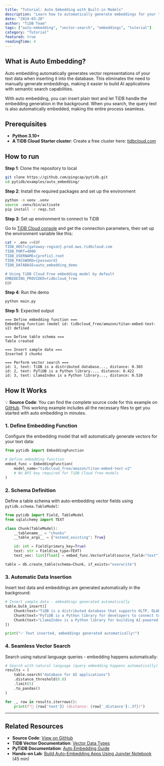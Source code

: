 ```yaml
---
title: "Tutorial: Auto Embedding with Built-in Models"
description: "Learn how to automatically generate embeddings for your text data using TiDB's built-in embedding models with PyTiDB SDK."
date: "2024-03-20"
author: "TiDB Team"
tags: ["auto-embedding", "vector-search", "embeddings", "tutorial"]
category: "Tutorial"
featured: true
readingTime: 4
---
```


## What is Auto Embedding?

Auto embedding automatically generates vector representations of your text data when inserting it into the database. This eliminates the need to manually generate embeddings, making it easier to build AI applications with semantic search capabilities.

With auto embedding, you can insert plain text and let TiDB handle the embedding generation in the background. When you search, the query text is also automatically embedded, making the entire process seamless.

## Prerequisites

- **Python 3.10+**
- **A TiDB Cloud Starter cluster**: Create a free cluster here: [tidbcloud.com](https://tidbcloud.com/?utm_source=github&utm_medium=referral&utm_campaign=pytidb_readme)

## How to run

**Step 1**: Clone the repository to local

```bash
git clone https://github.com/pingcap/pytidb.git
cd pytidb/examples/auto_embedding/
```

**Step 2**: Install the required packages and set up the environment

```bash
python -m venv .venv
source .venv/bin/activate
pip install -r reqs.txt
```

**Step 3**: Set up environment to connect to TiDB

Go to [TiDB Cloud console](https://tidbcloud.com/clusters) and get the connection parameters, then set up the environment variable like this:

```bash
cat > .env <<EOF
TIDB_HOST={gateway-region}.prod.aws.tidbcloud.com
TIDB_PORT=4000
TIDB_USERNAME={prefix}.root
TIDB_PASSWORD={password}
TIDB_DATABASE=auto_embedding_demo

# Using TiDB Cloud Free embedding model by default
EMBEDDING_PROVIDER=tidbcloud_free
EOF
```

**Step 4**: Run the demo

```bash
python main.py
```

**Step 5**: Expected output

```
=== Define embedding function ===
Embedding function (model id: tidbcloud_free/amazon/titan-embed-text-v2) defined

=== Define table schema ===
Table created

=== Insert sample data ===
Inserted 3 chunks

=== Perform vector search ===
id: 1, text: TiDB is a distributed database..., distance: 0.303
id: 2, text: PyTiDB is a Python library..., distance: 0.422
id: 3, text: LlamaIndex is a Python library..., distance: 0.526
```

## How It Works

💡 **Source Code**: You can find the complete source code for this example on [GitHub](https://github.com/pingcap/pytidb/tree/main/examples/auto_embedding). This working example includes all the necessary files to get you started with auto embedding in minutes.

### 1. Define Embedding Function

Configure the embedding model that will automatically generate vectors for your text data:

```python
from pytidb import EmbeddingFunction

# Define embedding function
embed_func = EmbeddingFunction(
    model_name="tidbcloud_free/amazon/titan-embed-text-v2"
    # No API key required for TiDB Cloud free models
)
```

### 2. Schema Definition

Define a table schema with auto-embedding vector fields using `pytidb.schema.TableModel`:

```python
from pytidb import Field, TableModel
from sqlalchemy import TEXT

class Chunk(TableModel):
    __tablename__ = "chunks"
    __table_args__ = {"extend_existing": True}

    id: int = Field(primary_key=True)
    text: str = Field(sa_type=TEXT)
    text_vec: list[float] = embed_func.VectorField(source_field="text")

table = db.create_table(schema=Chunk, if_exists="overwrite")
```

### 3. Automatic Data Insertion

Insert text data and embeddings are generated automatically in the background:

```python
# Insert sample data - embeddings generated automatically
table.bulk_insert([
    Chunk(text="TiDB is a distributed database that supports OLTP, OLAP, HTAP and AI workloads."),
    Chunk(text="PyTiDB is a Python library for developers to connect to TiDB."),
    Chunk(text="LlamaIndex is a Python library for building AI-powered applications."),
])

print("✅ Text inserted, embeddings generated automatically!")
```

### 4. Seamless Vector Search

Search using natural language queries - embedding happens automatically:

```python
# Search with natural language (query embedding happens automatically)
results = (
    table.search("database for AI applications")
    .distance_threshold(0.8)
    .limit(5)
    .to_pandas()
)

for _, row in results.iterrows():
    print(f"📄 {row['text']} (distance: {row['_distance']:.3f})")
```

---

## Related Resources

- **Source Code**: [View on GitHub](https://github.com/pingcap/pytidb/tree/main/examples/auto_embedding)
- **TiDB Vector Documentation**: [Vector Data Types](https://docs.pingcap.com/tidb/stable/vector-search-overview)
- **PyTiDB Documentation**: [Auto Embedding Guide](https://docs.pingcap.com/tidb/stable/vector-search-embedding-models)
- **Hands-on Lab**: [Build Auto-Embedding Apps Using Jupyter Notebook](https://labs.tidb.io/lab?preview=demo_410) (45 min)
